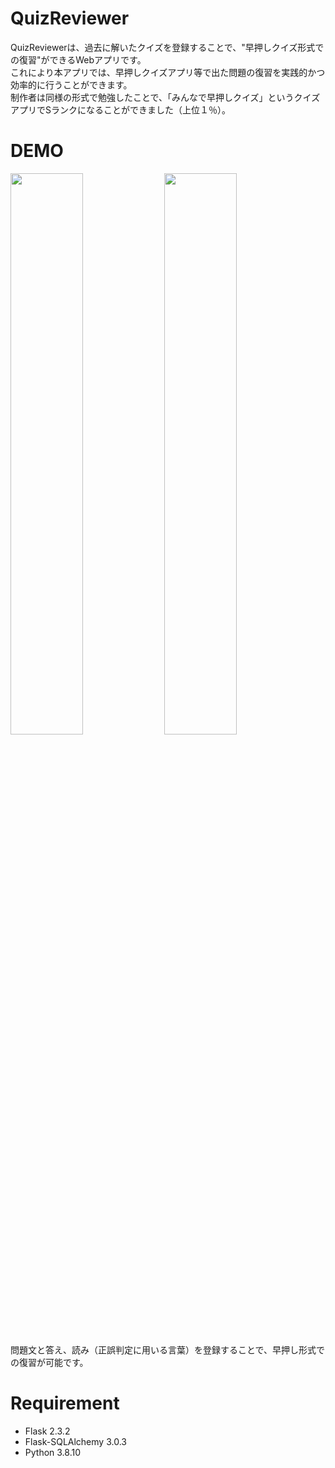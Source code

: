 # QuizReviewer
QuizReviewerは、過去に解いたクイズを登録することで、"早押しクイズ形式での復習"ができるWebアプリです。<br>
これにより本アプリでは、早押しクイズアプリ等で出た問題の復習を実践的かつ効率的に行うことができます。<br>
制作者は同様の形式で勉強したことで、「みんなで早押しクイズ」というクイズアプリでSランクになることができました（上位１％）。


# DEMO
<img src="https://github.com/SN925/Signboard_project/assets/134678318/aa34127b-e3d2-4b6a-8a92-baa9e2433cc9" width="48%" height="48%">
<img src="https://github.com/SN925/QuizRiviewer/assets/134678318/eeb4aa7d-0501-459e-a7f7-3deda07224c5" width="48%" height="48%"><br>
問題文と答え、読み（正誤判定に用いる言葉）を登録することで、早押し形式での復習が可能です。

# Requirement
* Flask 2.3.2
* Flask-SQLAlchemy 3.0.3
* Python 3.8.10
